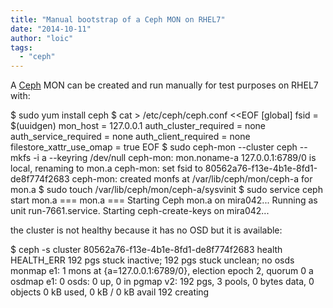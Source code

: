 ```yaml
---
title: "Manual bootstrap of a Ceph MON on RHEL7"
date: "2014-10-11"
author: "loic"
tags: 
  - "ceph"
---
```


A [Ceph](http://ceph.com/) MON can be created and run manually for test purposes on RHEL7 with:

$ sudo yum install ceph
$ cat > /etc/ceph/ceph.conf <<EOF
\[global\]
fsid = $(uuidgen)
mon\_host = 127.0.0.1
auth\_cluster\_required = none
auth\_service\_required = none
auth\_client\_required = none
filestore\_xattr\_use\_omap = true
EOF
$ sudo ceph-mon --cluster ceph --mkfs -i a --keyring /dev/null
ceph-mon: mon.noname-a 127.0.0.1:6789/0 is local, renaming to mon.a
ceph-mon: set fsid to 80562a76-f13e-4b1e-8fd1-de8f774f2683
ceph-mon: created monfs at /var/lib/ceph/mon/ceph-a for mon.a
$ sudo touch /var/lib/ceph/mon/ceph-a/sysvinit
$ sudo service ceph start mon.a
=== mon.a ===
Starting Ceph mon.a on mira042...
Running as unit run-7661.service.
Starting ceph-create-keys on mira042...

the cluster is not healthy because it has no OSD but it is available:

$ ceph -s
    cluster 80562a76-f13e-4b1e-8fd1-de8f774f2683
     health HEALTH\_ERR 192 pgs stuck inactive; 192 pgs stuck unclean; no osds
     monmap e1: 1 mons at {a=127.0.0.1:6789/0}, election epoch 2, quorum 0 a
     osdmap e1: 0 osds: 0 up, 0 in
      pgmap v2: 192 pgs, 3 pools, 0 bytes data, 0 objects
            0 kB used, 0 kB / 0 kB avail
                 192 creating
